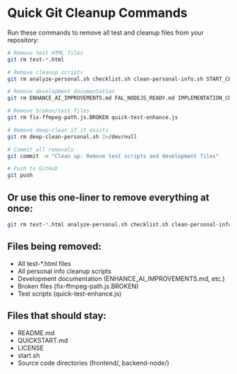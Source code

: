 # Quick Git Cleanup Commands

Run these commands to remove all test and cleanup files from your repository:

```bash
# Remove test HTML files
git rm test-*.html

# Remove cleanup scripts  
git rm analyze-personal.sh checklist.sh clean-personal-info.sh START_CLEANUP.sh

# Remove development documentation
git rm ENHANCE_AI_IMPROVEMENTS.md FAL_NODEJS_READY.md IMPLEMENTATION_COMPLETE.md NODEJS_FAL_READY.md PORT_CONFIG.md QUICK_REFERENCE.md

# Remove broken/test files
git rm fix-ffmpeg-path.js.BROKEN quick-test-enhance.js

# Remove deep-clean if it exists
git rm deep-clean-personal.sh 2>/dev/null

# Commit all removals
git commit -m "Clean up: Remove test scripts and development files"

# Push to GitHub
git push
```

## Or use this one-liner to remove everything at once:

```bash
git rm test-*.html analyze-personal.sh checklist.sh clean-personal-info.sh START_CLEANUP.sh ENHANCE_AI_IMPROVEMENTS.md FAL_NODEJS_READY.md IMPLEMENTATION_COMPLETE.md NODEJS_FAL_READY.md PORT_CONFIG.md QUICK_REFERENCE.md fix-ffmpeg-path.js.BROKEN quick-test-enhance.js deep-clean-personal.sh 2>/dev/null && git commit -m "Clean up: Remove test scripts and development files" && git push
```

## Files being removed:
- All test-*.html files
- All personal info cleanup scripts
- Development documentation (ENHANCE_AI_IMPROVEMENTS.md, etc.)
- Broken files (fix-ffmpeg-path.js.BROKEN)
- Test scripts (quick-test-enhance.js)

## Files that should stay:
- README.md
- QUICKSTART.md  
- LICENSE
- start.sh
- Source code directories (frontend/, backend-node/)

